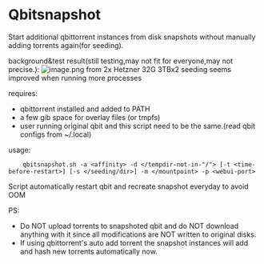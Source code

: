 # Qbitsnapshot
Start additional qbittorrent instances from disk snapshots without manually adding torrents again(for seeding).

background&test result(still testing,may not fit for everyone,may not precise.):
![image.png](https://i.loli.net/2020/08/03/tYveVgnPKoSl7XB.png)
from 2x Hetzner 32G 3TBx2
seeding seems improved when running more processes

requires:
*    qbittorrent installed and added to PATH
*    a few gib space for overlay files (or tmpfs)
*    user running original qbit and this script need to be the same.(read qbit configs from ~/.local)
    
usage:
```
    qbitsnapshot.sh -a <affinity> -d </tempdir-not-in-"/"> [-t <time-before-restart>] [-s </seeding/dir>] -m </mountpoint> -p <webui-port>
```
Script automatically restart qbit and recreate snapshot everyday to avoid OOM

PS: 
*    Do NOT upload torrents to snapshoted qbit and do NOT download anything with it since all modifications are NOT written to original disks.
*	 If using qbittorrent's auto add torrent the snapshot instances will add and hash new torrents automatically now.

